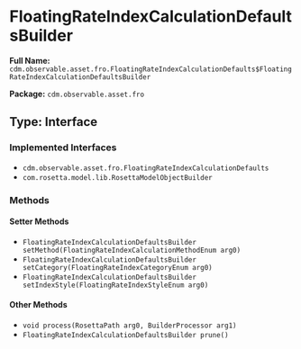 # FloatingRateIndexCalculationDefaultsBuilder

**Full Name:** `cdm.observable.asset.fro.FloatingRateIndexCalculationDefaults$FloatingRateIndexCalculationDefaultsBuilder`

**Package:** `cdm.observable.asset.fro`

## Type: Interface

### Implemented Interfaces

- `cdm.observable.asset.fro.FloatingRateIndexCalculationDefaults`
- `com.rosetta.model.lib.RosettaModelObjectBuilder`

### Methods

#### Setter Methods

- `FloatingRateIndexCalculationDefaultsBuilder setMethod(FloatingRateIndexCalculationMethodEnum arg0)`
- `FloatingRateIndexCalculationDefaultsBuilder setCategory(FloatingRateIndexCategoryEnum arg0)`
- `FloatingRateIndexCalculationDefaultsBuilder setIndexStyle(FloatingRateIndexStyleEnum arg0)`

#### Other Methods

- `void process(RosettaPath arg0, BuilderProcessor arg1)`
- `FloatingRateIndexCalculationDefaultsBuilder prune()`

